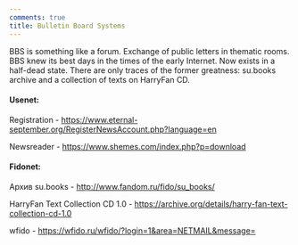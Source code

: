 ```yaml
---
comments: true
title: Bulletin Board Systems
---
```


BBS is something like a forum. Exchange of public letters in thematic rooms. BBS knew its best days in the times of the early Internet. Now exists in a half-dead state. There are only traces of the former greatness: su.books archive and a collection of texts on HarryFan CD.

#### Usenet:

Registration - <https://www.eternal-september.org/RegisterNewsAccount.php?language=en>

Newsreader - <https://www.shemes.com/index.php?p=download>

#### Fidonet:

Архив su.books - <http://www.fandom.ru/fido/su_books/>

HarryFan Text Collection CD 1.0 - <https://archive.org/details/harry-fan-text-collection-cd-1.0>

wfido - <https://wfido.ru/wfido/?login=1&area=NETMAIL&message=>